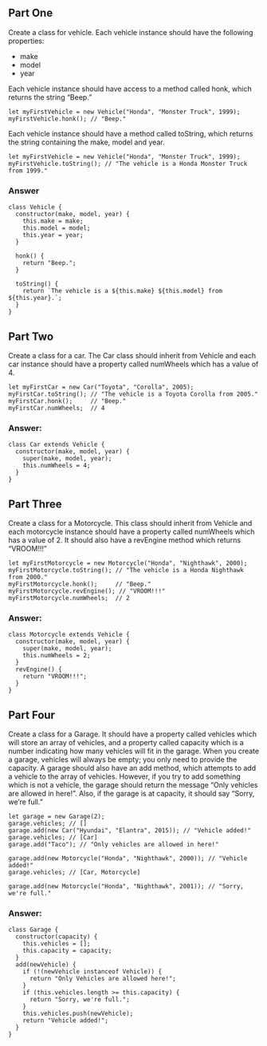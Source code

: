 ## Part One
Create a class for vehicle. Each vehicle instance should have the following properties:

* make
* model
* year

Each vehicle instance should have access to a method called honk, which returns the string “Beep.”
```
let myFirstVehicle = new Vehicle("Honda", "Monster Truck", 1999);
myFirstVehicle.honk(); // "Beep."
```
Each vehicle instance should have a method called toString, which returns the string containing the make, model and year.
```
let myFirstVehicle = new Vehicle("Honda", "Monster Truck", 1999);
myFirstVehicle.toString(); // "The vehicle is a Honda Monster Truck from 1999."
```
### Answer
```
class Vehicle {
  constructor(make, model, year) {
    this.make = make;
    this.model = model;
    this.year = year;
  }

  honk() {
    return "Beep.";
  }

  toString() {
    return `The vehicle is a ${this.make} ${this.model} from ${this.year}.`;
  }
}
```
 
## Part Two
Create a class for a car. The Car class should inherit from Vehicle and  each car instance should have a property called numWheels which has a value of 4.
```
let myFirstCar = new Car("Toyota", "Corolla", 2005);
myFirstCar.toString(); // "The vehicle is a Toyota Corolla from 2005."
myFirstCar.honk();     // "Beep."
myFirstCar.numWheels;  // 4
```
### Answer:
```
class Car extends Vehicle {
  constructor(make, model, year) {
    super(make, model, year);
    this.numWheels = 4;
  }
}
```
## Part Three
Create a class for a Motorcycle. This class should inherit from Vehicle and each motorcycle instance should have a property called numWheels which has a value of 2. It should also have a revEngine method which returns “VROOM!!!”
```
let myFirstMotorcycle = new Motorcycle("Honda", "Nighthawk", 2000);
myFirstMotorcycle.toString(); // "The vehicle is a Honda Nighthawk from 2000."
myFirstMotorcycle.honk();     // "Beep."
myFirstMotorcycle.revEngine(); // "VROOM!!!"
myFirstMotorcycle.numWheels;  // 2
```
### Answer:
```
class Motorcycle extends Vehicle {
  constructor(make, model, year) {
    super(make, model, year);
    this.numWheels = 2;
  }
  revEngine() {
    return "VROOM!!!";
  }
}
```

## Part Four
Create a class for a Garage. It should have a property called vehicles which will store an array of vehicles, 
and a property called capacity which is a number indicating how many vehicles will fit in the garage.  When you create a garage, vehicles will always be empty; you only need to provide the capacity. A garage should also have an add method, which attempts to add a vehicle to the array of vehicles. 
However, if you try to add something which is not a vehicle, the garage should return the message “Only vehicles are allowed in here!”. 
Also, if the garage is at capacity, it should say “Sorry, we’re full.”
```
let garage = new Garage(2);
garage.vehicles; // []
garage.add(new Car("Hyundai", "Elantra", 2015)); // "Vehicle added!"
garage.vehicles; // [Car]
garage.add("Taco"); // "Only vehicles are allowed in here!"

garage.add(new Motorcycle("Honda", "Nighthawk", 2000)); // "Vehicle added!"
garage.vehicles; // [Car, Motorcycle]

garage.add(new Motorcycle("Honda", "Nighthawk", 2001)); // "Sorry, we're full."
```
### Answer:
```
class Garage {
  constructor(capacity) {
    this.vehicles = [];
    this.capacity = capacity;
  }
  add(newVehicle) {
    if (!(newVehicle instanceof Vehicle)) {
      return "Only Vehicles are allowed here!";
    }
    if (this.vehicles.length >= this.capacity) {
      return "Sorry, we're full.";
    }
    this.vehicles.push(newVehicle);
    return "Vehicle added!";
  }
}
```